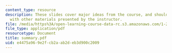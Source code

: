 ```yaml
---
content_type: resource
description: These slides cover major ideas from the course, and should be supplemented
  with other materials presented by the instructor.
file: /media/https%3A/open-learning-course-data-rc.s3.amazonaws.com/1-221j-transportation-systems-fall-2004/e4475a969e2fcb2aab2deb3d900c2009_summary.pdf
file_type: application/pdf
resourcetype: Document
title: summary.pdf
uid: e4475a96-9e2f-cb2a-ab2d-eb3d900c2009
---
```

